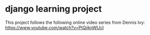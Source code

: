 # django learning project

This project follows the following online video series from Dennis Ivy:
https://www.youtube.com/watch?v=PtQiiknWUcI

